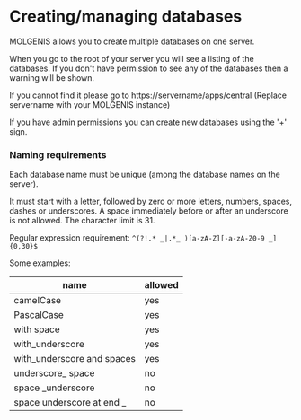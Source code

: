 # Creating/managing databases

MOLGENIS allows you to create multiple databases on one server.

When you go to the root of your server you will see a listing of the databases. If you don't have permission to see any of
the databases then a warning will be shown.

If you cannot find it please go to https://servername/apps/central (Replace servername with your MOLGENIS instance)

If you have admin permissions you can create new databases using the '+' sign.

### Naming requirements
Each database name must be unique (among the database names on the server).

It must start with a letter, followed by zero or more letters, numbers, spaces, dashes or underscores. A space immediately before or after an underscore is not allowed. The character limit is 31.

Regular expression requirement: `^(?!.* _|.*_ )[a-zA-Z][-a-zA-Z0-9 _]{0,30}$`

Some examples:

| name                      | allowed |
|---------------------------|---------|
| camelCase                 | yes     |
| PascalCase                | yes     |
| with space                | yes     |
| with_underscore           | yes     |
| with_underscore and spaces | yes     |
| underscore_ space         | no      |
| space _underscore         | no      |
| space underscore at end _ | no      |
